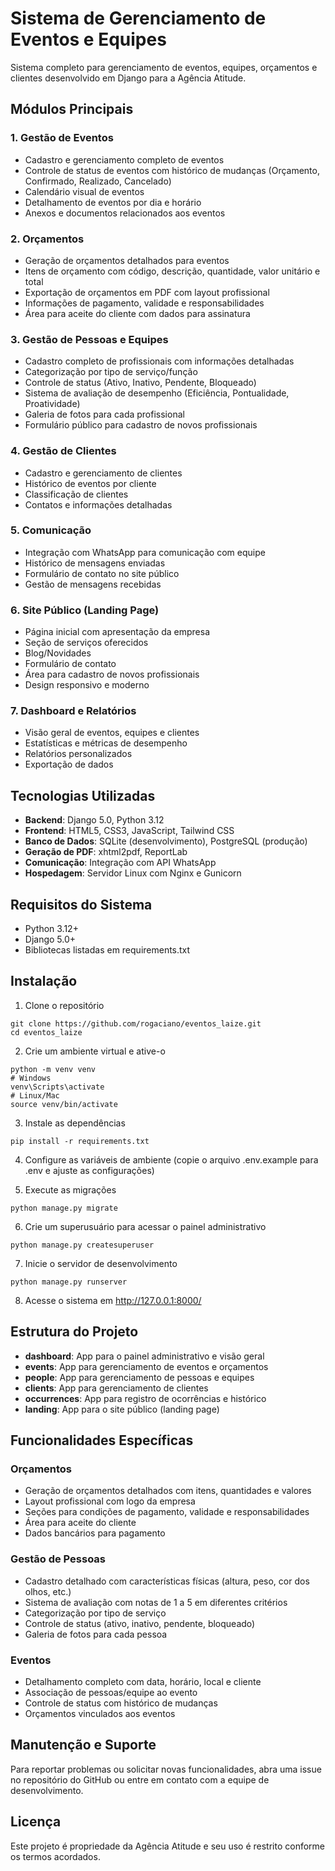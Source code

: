 # Sistema de Gerenciamento de Eventos e Equipes

Sistema completo para gerenciamento de eventos, equipes, orçamentos e clientes desenvolvido em Django para a Agência Atitude.

## Módulos Principais

### 1. Gestão de Eventos
- Cadastro e gerenciamento completo de eventos
- Controle de status de eventos com histórico de mudanças (Orçamento, Confirmado, Realizado, Cancelado)
- Calendário visual de eventos
- Detalhamento de eventos por dia e horário
- Anexos e documentos relacionados aos eventos

### 2. Orçamentos
- Geração de orçamentos detalhados para eventos
- Itens de orçamento com código, descrição, quantidade, valor unitário e total
- Exportação de orçamentos em PDF com layout profissional
- Informações de pagamento, validade e responsabilidades
- Área para aceite do cliente com dados para assinatura

### 3. Gestão de Pessoas e Equipes
- Cadastro completo de profissionais com informações detalhadas
- Categorização por tipo de serviço/função
- Controle de status (Ativo, Inativo, Pendente, Bloqueado)
- Sistema de avaliação de desempenho (Eficiência, Pontualidade, Proatividade)
- Galeria de fotos para cada profissional
- Formulário público para cadastro de novos profissionais

### 4. Gestão de Clientes
- Cadastro e gerenciamento de clientes
- Histórico de eventos por cliente
- Classificação de clientes
- Contatos e informações detalhadas

### 5. Comunicação
- Integração com WhatsApp para comunicação com equipe
- Histórico de mensagens enviadas
- Formulário de contato no site público
- Gestão de mensagens recebidas

### 6. Site Público (Landing Page)
- Página inicial com apresentação da empresa
- Seção de serviços oferecidos
- Blog/Novidades
- Formulário de contato
- Área para cadastro de novos profissionais
- Design responsivo e moderno

### 7. Dashboard e Relatórios
- Visão geral de eventos, equipes e clientes
- Estatísticas e métricas de desempenho
- Relatórios personalizados
- Exportação de dados

## Tecnologias Utilizadas

- **Backend**: Django 5.0, Python 3.12
- **Frontend**: HTML5, CSS3, JavaScript, Tailwind CSS
- **Banco de Dados**: SQLite (desenvolvimento), PostgreSQL (produção)
- **Geração de PDF**: xhtml2pdf, ReportLab
- **Comunicação**: Integração com API WhatsApp
- **Hospedagem**: Servidor Linux com Nginx e Gunicorn

## Requisitos do Sistema

- Python 3.12+
- Django 5.0+
- Bibliotecas listadas em requirements.txt

## Instalação

1. Clone o repositório
```
git clone https://github.com/rogaciano/eventos_laize.git
cd eventos_laize
```

2. Crie um ambiente virtual e ative-o
```
python -m venv venv
# Windows
venv\Scripts\activate
# Linux/Mac
source venv/bin/activate
```

3. Instale as dependências
```
pip install -r requirements.txt
```

4. Configure as variáveis de ambiente (copie o arquivo .env.example para .env e ajuste as configurações)

5. Execute as migrações
```
python manage.py migrate
```

6. Crie um superusuário para acessar o painel administrativo
```
python manage.py createsuperuser
```

7. Inicie o servidor de desenvolvimento
```
python manage.py runserver
```

8. Acesse o sistema em http://127.0.0.1:8000/

## Estrutura do Projeto

- **dashboard**: App para o painel administrativo e visão geral
- **events**: App para gerenciamento de eventos e orçamentos
- **people**: App para gerenciamento de pessoas e equipes
- **clients**: App para gerenciamento de clientes
- **occurrences**: App para registro de ocorrências e histórico
- **landing**: App para o site público (landing page)

## Funcionalidades Específicas

### Orçamentos
- Geração de orçamentos detalhados com itens, quantidades e valores
- Layout profissional com logo da empresa
- Seções para condições de pagamento, validade e responsabilidades
- Área para aceite do cliente
- Dados bancários para pagamento

### Gestão de Pessoas
- Cadastro detalhado com características físicas (altura, peso, cor dos olhos, etc.)
- Sistema de avaliação com notas de 1 a 5 em diferentes critérios
- Categorização por tipo de serviço
- Controle de status (ativo, inativo, pendente, bloqueado)
- Galeria de fotos para cada pessoa

### Eventos
- Detalhamento completo com data, horário, local e cliente
- Associação de pessoas/equipe ao evento
- Controle de status com histórico de mudanças
- Orçamentos vinculados aos eventos

## Manutenção e Suporte

Para reportar problemas ou solicitar novas funcionalidades, abra uma issue no repositório do GitHub ou entre em contato com a equipe de desenvolvimento.

## Licença

Este projeto é propriedade da Agência Atitude e seu uso é restrito conforme os termos acordados.
